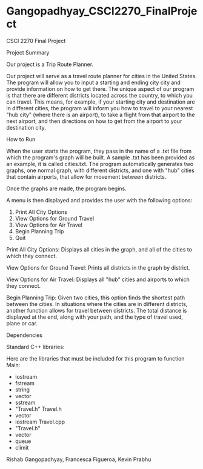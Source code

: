# Gangopadhyay_CSCI2270_FinalProject

CSCI 2270 Final Project 

Project Summary 

Our project is a Trip Route Planner. 

Our project will serve as a travel route planner for cities in the United States. The program will allow you to input a starting and ending city city and provide information on how to get there. The unique aspect of our program is that there are different districts located across the country, to which you can travel. This means, for example, if your starting city and destination are in different cities, the program will inform you how to travel to your nearest "hub city" (where there is an airport), to take a flight from that airport to the next airport, and then directions on how to get from the airport to your destination city. 

How to Run

When the user starts the program, they pass in the name of a .txt file from which the program's graph will be built. A sample .txt has been provided as an example, it is called cities.txt. The program automatically generates two graphs, one normal graph, with different districts, and one with "hub" cities that contain airports, that allow for movement between districts. 


Once the graphs are made, the program begins. 


A menu is then displayed and provides the user with the following options:

1. Print All City Options
2. View Options for Ground Travel
3. View Options for Air Travel
4. Begin Planning Trip
5. Quit


Print All City Options: Displays all cities in the graph, and all of the cities to which they connect. 

View Options for Ground Travel: Prints all districts in the graph by district. 

View Options for Air Travel: Displays all "hub" cities and airports to which they connect.

Begin Planning Trip: Given two cities, this option finds the shortest path between the cities. In situations where the cities are in different districts, another function allows for travel between districts. The total distance is displayed at the end, along with your path, and the type of travel used, plane or car. 

Dependencies

Standard C++ libraries:

Here are the libraries that must be included for this program to function
Main:
-  iostream
- fstream
-  string
-  vector
-  sstream
-  "Travel.h"
Travel.h
-  vector
-  iostream
Travel.cpp
-  "Travel.h"
-   vector
-   queue
-   climit




Rishab Gangopadhyay, Francesca Figueroa, Kevin Prabhu

